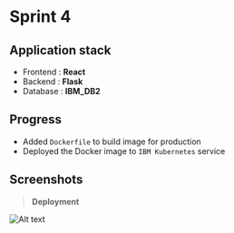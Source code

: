 # Sprint 4


## Application stack

- Frontend : **React**
- Backend : **Flask**
- Database : **IBM_DB2**

## Progress

- Added `Dockerfile` to build image for production
- Deployed the Docker image to `IBM Kubernetes` service

## Screenshots

> **Deployment**

![Alt text](/Project%20Development%20Phase/Sprint4/screenshots/Deployment.png)
